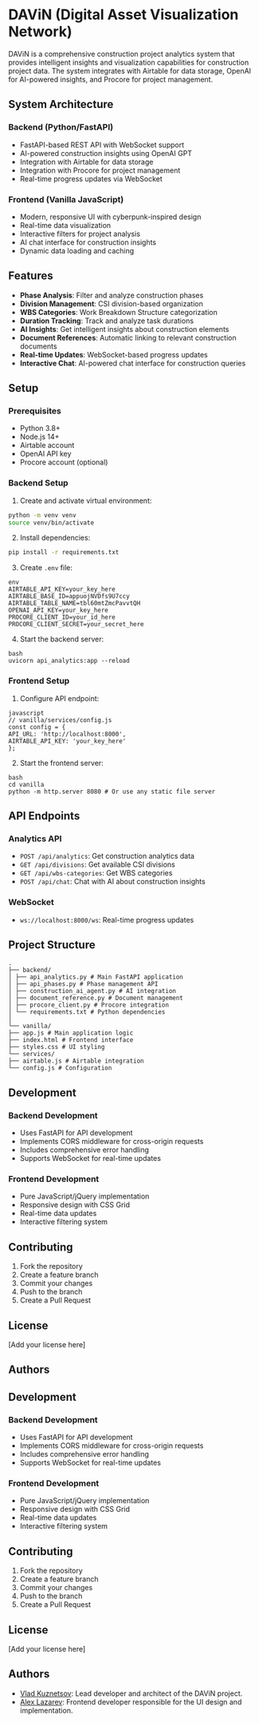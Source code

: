# DAViN (Digital Asset Visualization Network)

DAViN is a comprehensive construction project analytics system that provides intelligent insights and visualization capabilities for construction project data. The system integrates with Airtable for data storage, OpenAI for AI-powered insights, and Procore for project management.

## System Architecture

### Backend (Python/FastAPI)
- FastAPI-based REST API with WebSocket support
- AI-powered construction insights using OpenAI GPT
- Integration with Airtable for data storage
- Integration with Procore for project management
- Real-time progress updates via WebSocket

### Frontend (Vanilla JavaScript)
- Modern, responsive UI with cyberpunk-inspired design
- Real-time data visualization
- Interactive filters for project analysis
- AI chat interface for construction insights
- Dynamic data loading and caching

## Features

- **Phase Analysis**: Filter and analyze construction phases
- **Division Management**: CSI division-based organization
- **WBS Categories**: Work Breakdown Structure categorization
- **Duration Tracking**: Track and analyze task durations
- **AI Insights**: Get intelligent insights about construction elements
- **Document References**: Automatic linking to relevant construction documents
- **Real-time Updates**: WebSocket-based progress updates
- **Interactive Chat**: AI-powered chat interface for construction queries

## Setup

### Prerequisites
- Python 3.8+
- Node.js 14+
- Airtable account
- OpenAI API key
- Procore account (optional)

### Backend Setup

1. Create and activate virtual environment:

```bash
python -m venv venv
source venv/bin/activate
```


2. Install dependencies:

```bash
pip install -r requirements.txt
```


3. Create `.env` file:
```
env
AIRTABLE_API_KEY=your_key_here
AIRTABLE_BASE_ID=appuojNVDfs9U7ccy
AIRTABLE_TABLE_NAME=tbl60mtZmcPavvtQH
OPENAI_API_KEY=your_key_here
PROCORE_CLIENT_ID=your_id_here
PROCORE_CLIENT_SECRET=your_secret_here
```


4. Start the backend server:

```
bash
uvicorn api_analytics:app --reload
```


### Frontend Setup

1. Configure API endpoint:

```
javascript
// vanilla/services/config.js
const config = {
API_URL: 'http://localhost:8000',
AIRTABLE_API_KEY: 'your_key_here'
};
```


2. Start the frontend server:

```
bash
cd vanilla
python -m http.server 8080 # Or use any static file server
```


## API Endpoints

### Analytics API
- `POST /api/analytics`: Get construction analytics data
- `GET /api/divisions`: Get available CSI divisions
- `GET /api/wbs-categories`: Get WBS categories
- `POST /api/chat`: Chat with AI about construction insights

### WebSocket
- `ws://localhost:8000/ws`: Real-time progress updates

## Project Structure

```
.
├── backend/
│ ├── api_analytics.py # Main FastAPI application
│ ├── api_phases.py # Phase management API
│ ├── construction_ai_agent.py # AI integration
│ ├── document_reference.py # Document management
│ ├── procore_client.py # Procore integration
│ └── requirements.txt # Python dependencies
│
└── vanilla/
├── app.js # Main application logic
├── index.html # Frontend interface
├── styles.css # UI styling
└── services/
├── airtable.js # Airtable integration
└── config.js # Configuration
```


## Development

### Backend Development
- Uses FastAPI for API development
- Implements CORS middleware for cross-origin requests
- Includes comprehensive error handling
- Supports WebSocket for real-time updates

### Frontend Development
- Pure JavaScript/jQuery implementation
- Responsive design with CSS Grid
- Real-time data updates
- Interactive filtering system

## Contributing

1. Fork the repository
2. Create a feature branch
3. Commit your changes
4. Push to the branch
5. Create a Pull Request

## License

[Add your license here]

## Authors

## Development

### Backend Development
- Uses FastAPI for API development
- Implements CORS middleware for cross-origin requests
- Includes comprehensive error handling
- Supports WebSocket for real-time updates

### Frontend Development
- Pure JavaScript/jQuery implementation
- Responsive design with CSS Grid
- Real-time data updates
- Interactive filtering system

## Contributing

1. Fork the repository
2. Create a feature branch
3. Commit your changes
4. Push to the branch
5. Create a Pull Request

## License

[Add your license here]

## Authors

- [Vlad Kuznetsov](https://github.com/VladKuzR): Lead developer and architect of the DAViN project.
- [Alex Lazarev](https://github.com/a-laz): Frontend developer responsible for the UI design and implementation.
